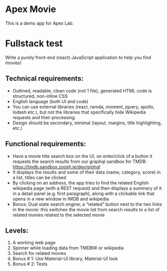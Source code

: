 # Apex Movie
This is a demo app for Apex Lab.

# Fullstack test
 
Write a purely front-end (react) JavaScript application to help you find movies!

## Technical requirements:

- Outlined, readable, clean code (not 1 file), generated HTML code is structured, non-inline CSS
- English language (both UI and code)
- You can use external libraries (react, ramda, moment, jquery, apollo, lodash etc.), but not the libraries that specifically hide Wikipedia requests and their processing.
- Design should be secondary, minimal (layout, margins, title highlighting, etc.)

## Functional requirements:

- Have a movie title search box on the UI, on enter/click of a button it requests the search results from our graphql sandbox for TMDB:  https://tmdb.sandbox.zoosh.ie/dev/grphql
- It displays the results and some of their data (name, category, score) in a list, titles can be clicked
- By clicking on an address, the app tries to find the related English wikipedia page (with a REST request) and then displays a summary of it in a detail panel (e.g. first paragraph), along with a clickable link that opens in a new window in IMDB and wikipedia
- Bonus: Dual state search engine; a “related” button next to the two links in the movie: this switches the movie list from search results to a list of related movies related to the selected movie

## Levels:

1. A working web page
2. Spinner while loading data from TMDBW or wikipedia
3. Search for related movies
4. Bonus # 1: Use Material-UI library, Material-UI look
5. Bonus # 2: Tests
